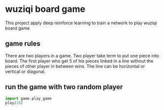 # wuziqi board game
   This project apply deep reinforce learning to train a network to play wuziqi board game

## game rules
   There are two players in a game. Two player take term to put one piece into board. The first player who get 5 of his 
   pieces linked in a line without the pieces of other player in between wins. The line can be horizontal or vertical or
   diagonal.
   
## run the game with two random player
```python
import game.play_game
play(10)
```
   